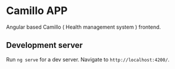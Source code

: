# Camillo APP

Angular based Camillo ( Health management system ) frontend.

## Development server

Run `ng serve` for a dev server. Navigate to `http://localhost:4200/`.
